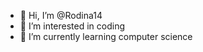 - 👋 Hi, I’m @Rodina14
- 👀 I’m interested in coding
- 🌱 I’m currently learning computer science
<!---
Rodina14/Rodina14 is a ✨ special ✨ repository because its `README.md` (this file) appears on your GitHub profile.
You can click the Preview link to take a look at your changes.
--->
